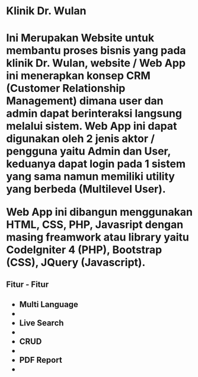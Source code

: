 <h1>Klinik Dr. Wulan<h1>
<p>Ini Merupakan Website untuk membantu proses bisnis yang pada klinik Dr. Wulan, website / Web App ini menerapkan konsep CRM (Customer Relationship Management) dimana user dan admin dapat berinteraksi langsung melalui sistem. Web App ini dapat digunakan oleh 2 jenis aktor / pengguna yaitu Admin dan User, keduanya dapat login pada 1 sistem yang sama namun memiliki utility yang berbeda (Multilevel User).<p>
<p>Web App ini dibangun menggunakan HTML, CSS, PHP, Javasript dengan masing freamwork atau library yaitu CodeIgniter 4 (PHP), Bootstrap (CSS), JQuery (Javascript).<p>

<h2>Fitur - Fitur<h2>
<ul>
    <li>Multi Language<li>
    <li>Live Search<li>
    <li>CRUD<li>
    <li>PDF Report<li>
<ul>
